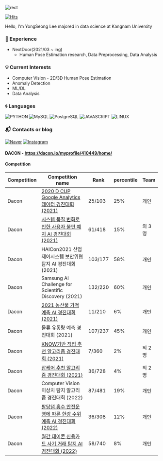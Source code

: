 ![rect](https://capsule-render.vercel.app/api?type=rect&color=gradient&text=%20%20want%20%20&fontAlign=30&fontSize=30&textBg=true&desc=DataScientist&descAlign=60&descAlignY=50)


[![Hits](https://hits.seeyoufarm.com/api/count/incr/badge.svg?url=https%3A%2F%2Fgithub.com%2FYongSeongLee25&count_bg=%2379C83D&title_bg=%23555555&icon=&icon_color=%23E7E7E7&title=hits&edge_flat=false)](https://hits.seeyoufarm.com)

Hello, I'm YongSeong Lee
majored in data science at Kangnam University

### :wave: Experience
- NextDoor(2021/03 ~ ing)
  - Human Pose Estimation research, Data Preprocessing, Data Analysis

### :bulb: Current Interests
- Computer Vision - 2D/3D Human Pose Estimation
- Anomaly Detection
- ML/DL
- Data Analysis


### :cyclone: Languages
![PYTHON](https://img.shields.io/badge/PYTHON-%E2%98%85%E2%98%85%E2%98%85%E2%98%86%E2%98%86-0696D7?style=plastic&logo=Python&logoColor=white)
![MySQL](https://img.shields.io/badge/MySQL-%E2%98%85%E2%98%85%E2%98%85%E2%98%86%E2%98%86-4479A1?style=plastic&logo=MySQL&logoColor=white)
![PostgreSQL](https://img.shields.io/badge/PostgreSQL-%E2%98%85%E2%98%85%E2%98%85%E2%98%86%E2%98%86-543DE0?style=plastic&logo=PostgreSQL&logoColor=white)
![JAVASCRIPT](https://img.shields.io/badge/JAVASCRIPT-%E2%98%85%E2%98%85%E2%98%85%E2%98%86%E2%98%86-F7DF1E?style=plastic&logo=JavaScript&logoColor=white)
![LINUX](https://img.shields.io/badge/Linux-%E2%98%85%E2%98%85%E2%98%85%E2%98%86%E2%98%86-FCC6247?style=plastic&logo=Linux&logoColor=white)

### :mailbox_with_mail: Contacts or blog

[![Naver](https://img.shields.io/badge/Naver-03C75A?style=flat-square&logo=Naver&logoColor=white&link=mailto:leeyongseong1996@naver.com)](mailto:leeyongseong1996@naver.com)
[![Instagram](https://img.shields.io/badge/Instagram-E4405F?style=flat-square&logo=Instagram&logoColor=white&link=https://www.instagram.com/id_castle_list/?hl=ko)](https://www.instagram.com/id_castle_list/?hl=ko)

#### DACON - https://dacon.io/myprofile/410449/home/

#### Competition
  |Competition|Competition name|Rank|percentile|Team|
  |---|------|----|----|----|
  |Dacon|[2020 D CUP Google Analytics 데이터 경진대회 (2021)](https://github.com/deeprine/DACON_daconcup)|25/103|25%|개인|
  |Dacon|[시스템 품질 변화로 인한 사용자 불편 예지 AI 경진대회 (2021)](https://github.com/deeprine/DACON_LG)|61/418|15%|외 3명|
  |Dacon|HAICon2021 산업제어시스템 보안위협 탐지 AI 경진대회 (2021)|103/177|58%|개인|
  |Dacon|Samsung AI Challenge for Scientific Discovery (2021)|132/220|60%|개인|
  |Dacon|[2021 농산물 가격예측 AI 경진대회 (2021)](https://github.com/deeprine/DACON_agricultural_products)|11/210|6%|개인|
  |Dacon|물류 유통량 예측 경진대회 (2021)|107/237|45%|개인|
  |Dacon|[KNOW기반 직업 추천 알고리즘 경진대회 (2021)](https://github.com/deeprine/DACON_KNOW-based-job-recommendation)|7/360|2%|외 2명|
  |Dacon|[잡케어 추천 알고리즘 경진대회 (2021)](https://github.com/deeprine/DACON_JopCare)|36/728|4%|외 2명|
  |Dacon|Computer Vision 이상치 탐지 알고리즘 경진대회 (2022)|87/481|19%|개인|
  |Dacon|[팔당댐 홍수 안전운영에 따른 한강 수위예측 AI 경진대회 (2022)](https://github.com/deeprine/Dacon_paldang_dam)|36/308|12%|개인|
  |Dacon|[월간 데이콘 신용카드 사기 거래 탐지 AI 경진대회 (2022)](https://github.com/deeprine/Dacon_Credit-card-fraud-detection)|58/740|8%|개인|
